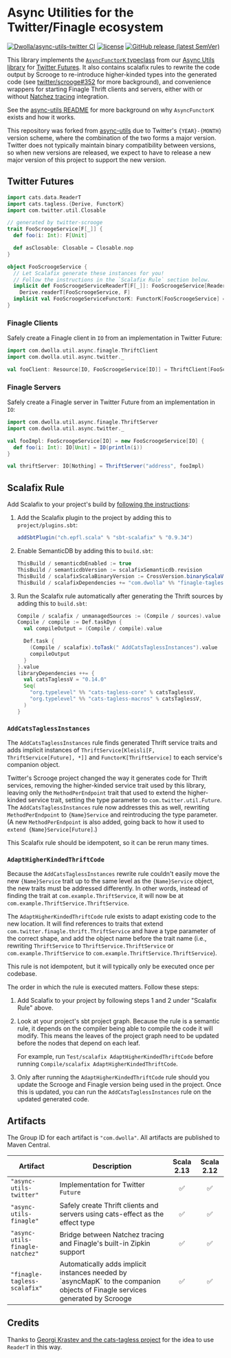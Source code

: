 # Async Utilities for the Twitter/Finagle ecosystem

[![Dwolla/async-utils-twitter CI](https://github.com/Dwolla/async-utils-twitter/actions/workflows/ci.yml/badge.svg)](https://github.com/Dwolla/async-utils-twitter/actions)
[![license](https://img.shields.io/github/license/Dwolla/async-utils-twitter.svg)](https://github.com/Dwolla/async-utils-twitter/blob/main/LICENSE.txt)
[![GitHub release (latest SemVer)](https://img.shields.io/github/v/release/dwolla/async-utils-twitter)](https://github.com/Dwolla/async-utils-twitter/releases)

This library implements the [`AsyncFunctorK` typeclass](https://github.com/Dwolla/async-utils/blob/d303f6eb1a0de41c810913c62d64bace6aeaadad/core/shared/src/main/scala/com/dwolla/util/async/AsyncFunctorK.scala#L7) from our [Async Utils library](https://github.com/Dwolla/async-utils) for [Twitter Futures](https://github.com/twitter/util/blob/f75a6f7ed47b95f6eb6d54d65886237104f8d9e2/util-core/src/main/scala/com/twitter/util/Future.scala#L1). It also contains scalafix rules to rewrite the code output by Scrooge to re-introduce higher-kinded types into the generated code (see [twitter/scrooge#352](https://github.com/twitter/scrooge/issues/352) for more background), and convenience wrappers for starting Finagle Thrift clients and servers, either with or without [Natchez tracing](https://github.com/tpolecat/natchez) integration.

See the [async-utils README](https://github.com/Dwolla/async-utils) for more background on why `AsyncFunctorK` exists and how it works.

This repository was forked from [async-utils](https://github.com/Dwolla/async-utils) due to Twitter's `{YEAR}-{MONTH}` version scheme, where the combination of the two forms a major version. Twitter does not typically maintain binary compatibility between versions, so when new versions are released, we expect to have to release a new major version of this project to support the new version.

## Twitter Futures

```scala
import cats.data.ReaderT
import cats.tagless.{Derive, FunctorK}
import com.twitter.util.Closable

// generated by twitter-scrooge
trait FooScroogeService[F[_]] {
  def foo(i: Int): F[Unit]

  def asClosable: Closable = Closable.nop
}

object FooScroogeService {
  // Let Scalafix generate these instances for you! 
  // Follow the instructions in the `Scalafix Rule` section below.
  implicit def FooScroogeServiceReaderT[F[_]]: FooScroogeService[ReaderT[F, FooScroogeService[F], *]] =
    Derive.readerT[FooScroogeService, F]
  implicit val FooScroogeServiceFunctorK: FunctorK[FooScroogeService] = Derive.functorK[FooScroogeService]
}
```

### Finagle Clients

Safely create a Finagle client in `IO` from an implementation in Twitter Future:

```scala
import com.dwolla.util.async.finagle.ThriftClient
import com.dwolla.util.async.twitter._

val fooClient: Resource[IO, FooScroogeService[IO]] = ThriftClient[FooScroogeService]("destination")
```

### Finagle Servers

Safely create a Finagle server in Twitter Future from an implementation in `IO`:

```scala
import com.dwolla.util.async.finagle.ThriftServer
import com.dwolla.util.async.twitter._

val fooImpl: FooScroogeService[IO] = new FooScroogeService[IO] {
  def foo(i: Int): IO[Unit] = IO(println(i))
}

val thriftServer: IO[Nothing] = ThriftServer("address", fooImpl)
```

## Scalafix Rule

Add Scalafix to your project's build by [following the instructions](https://scalacenter.github.io/scalafix/docs/users/installation.html#sbt):

1. Add the Scalafix plugin to the project by adding this to `project/plugins.sbt`:
    ```scala
    addSbtPlugin("ch.epfl.scala" % "sbt-scalafix" % "0.9.34")
    ```

2. Enable SemanticDB by adding this to `build.sbt`:
    ```scala
    ThisBuild / semanticdbEnabled := true
    ThisBuild / semanticdbVersion := scalafixSemanticdb.revision
    ThisBuild / scalafixScalaBinaryVersion := CrossVersion.binaryScalaVersion(scalaVersion.value)
    ThisBuild / scalafixDependencies += "com.dwolla" %% "finagle-tagless-scalafix" % "0.0.7"
    ```

3. Run the Scalafix rule automatically after generating the Thrift sources by adding this to `build.sbt`:
    ```scala
    Compile / scalafix / unmanagedSources := (Compile / sources).value
    Compile / compile := Def.taskDyn {
      val compileOutput = (Compile / compile).value

      Def.task {
        (Compile / scalafix).toTask(" AddCatsTaglessInstances").value
        compileOutput
      }
    }.value
    libraryDependencies ++= {
      val catsTaglessV = "0.14.0"
      Seq(
        "org.typelevel" %% "cats-tagless-core" % catsTaglessV,
        "org.typelevel" %% "cats-tagless-macros" % catsTaglessV,
      )
    }
    ```

### `AddCatsTaglessInstances`

The `AddCatsTaglessInstances` rule finds generated Thrift service traits and adds implicit instances of
`ThriftService[Kleisli[F, ThriftService[Future], *]]` and `FunctorK[ThriftService]` to each service's
companion object.

Twitter's Scrooge project changed the way it generates code for Thrift services, removing the
higher-kinded service trait used by this library, leaving only the `MethodPerEndpoint` trait
that used to extend the higher-kinded service trait, setting the type parameter to `com.twitter.util.Future`.
The `AddCatsTaglessInstances` rule now addresses this as well, rewriting `MethodPerEndpoint` to
`{Name}Service` and reintroducing the type parameter. (A new `MethodPerEndpoint` is also added, 
going back to how it used to `extend {Name}Service[Future]`.)

This Scalafix rule should be idempotent, so it can be rerun many times.

### `AdaptHigherKindedThriftCode`

Because the `AddCatsTaglessInstances` rewrite rule couldn't easily move the new `{Name}Service` trait up
to the same level as the `{Name}Service` object, the new traits must be addressed differently. In other
words, instead of finding the trait at `com.example.ThriftService`, it will now be 
at `com.example.ThriftService.ThriftService`.

The `AdaptHigherKindedThriftCode` rule exists to adapt existing code to the new location. It will
find references to traits that extend `com.twitter.finagle.thrift.ThriftService` and have a type 
parameter of the correct shape, and add the object name before the trait name (i.e., rewriting 
`ThriftService` to `ThriftService.ThriftService` or `com.example.ThriftService` to
`com.example.ThriftService.ThriftService`).

This rule is not idempotent, but it will typically only be executed once per codebase.

The order in which the rule is executed matters. Follow these steps:

1. Add Scalafix to your project by following steps 1 and 2 under "Scalafix Rule" above.
2. Look at your project's sbt project graph. Because the rule is a semantic rule, it depends 
   on the compiler being able to compile the code it will modify. This means the leaves of
   the project graph need to be updated before the nodes that depend on each leaf.
   
   For example, run `Test/scalafix AdaptHigherKindedThriftCode` before 
   running `Compile/scalafix AdaptHigherKindedThriftCode`.
3. Only after running the `AdaptHigherKindedThriftCode` rule should you update the Scrooge
   and Finagle version being used in the project. Once this is updated, you can run the 
   `AddCatsTaglessInstances` rule on the updated generated code.

## Artifacts

The Group ID for each artifact is `"com.dwolla"`. All artifacts are published to Maven Central.

<table>
<thead>
<tr>
<th>Artifact</th>
<th>Description</th>
<th align="center">Scala 2.13</th>
<th align="center">Scala 2.12</th>
</tr>
</thead>
<tbody>
<tr>
<td><code>"async-utils-twitter"</code></td>
<td>Implementation for Twitter <code>Future</code></td>
<td align="center"><g-emoji class="g-emoji" alias="white_check_mark" fallback-src="https://github.githubassets.com/images/icons/emoji/unicode/2705.png">✅</g-emoji></td>
<td align="center"><g-emoji class="g-emoji" alias="white_check_mark" fallback-src="https://github.githubassets.com/images/icons/emoji/unicode/2705.png">✅</g-emoji></td>
</tr>
<tr>
<td><code>"async-utils-finagle"</code></td>
<td>Safely create Thrift clients and servers using cats-effect as the effect type</td>
<td align="center"><g-emoji class="g-emoji" alias="white_check_mark" fallback-src="https://github.githubassets.com/images/icons/emoji/unicode/2705.png">✅</g-emoji></td>
<td align="center"><g-emoji class="g-emoji" alias="white_check_mark" fallback-src="https://github.githubassets.com/images/icons/emoji/unicode/2705.png">✅</g-emoji></td>
</tr>
<tr>
<td><code>"async-utils-finagle-natchez"</code></td>
<td>Bridge between Natchez tracing and Finagle's built-in Zipkin support</td>
<td align="center"><g-emoji class="g-emoji" alias="white_check_mark" fallback-src="https://github.githubassets.com/images/icons/emoji/unicode/2705.png">✅</g-emoji></td>
<td align="center"><g-emoji class="g-emoji" alias="white_check_mark" fallback-src="https://github.githubassets.com/images/icons/emoji/unicode/2705.png">✅</g-emoji></td>
</tr>
<tr>
<td><code>"finagle-tagless-scalafix"</code></td>
<td>Automatically adds implicit instances needed by `asyncMapK` to the companion objects of Finagle services generated by Scrooge</td>
<td align="center"><g-emoji class="g-emoji" alias="white_check_mark" fallback-src="https://github.githubassets.com/images/icons/emoji/unicode/2705.png">✅</g-emoji></td>
<td align="center"><g-emoji class="g-emoji" alias="white_check_mark" fallback-src="https://github.githubassets.com/images/icons/emoji/unicode/2705.png">✅</g-emoji></td>
</tr>
</tbody>
</table>

## Credits

Thanks to [Georgi Krastev and the cats-tagless project](https://github.com/typelevel/cats-tagless/pull/250/files) for the idea to use `ReaderT` in this way.

